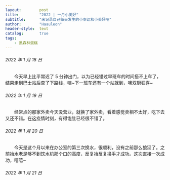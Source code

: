```yaml
---
layout:        post
title:         "2022 | 一月小美好"
subtitle:      "来记录自己每天发生的小幸运和小美好吧"
author:        "Haauleon"
header-style:  text
catalog:       true
tags:
    - 黑森林蛋糕
---
```


###### 2022 年 1 月 18 日
&emsp;&emsp;今天早上比平常迟了 5 分钟出门，以为已经错过早班车的时间搭不上车了，结果走到巴士站后查了下路线，咦~下一班车还有一个站就到，噢双厨狂喜~

###### 2022 年 1 月 19 日
&emsp;&emsp;经常点的那家外卖今天没营业，就换了家外卖，看着感觉卖相不太好，吃下去又还不错。在这疫情时刻，有得饱肚已经很不错了。

###### 2022 年 1 月 20 日
&emsp;&emsp;今天是这个月以来在办公室的第三次换水，很顺利，没有之前那么狼狈了。之前抬水老是够不到饮水机那个口的高度，反复抬反复换手才成功。这次直接一次成功，嘻嘻~

###### 2022 年 1 月 21 日